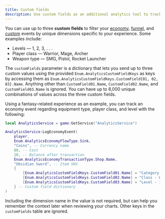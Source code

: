 ```yaml
---
title: Custom fields
description: Use custom fields as an additional analytics tool to track unique milestones in your experience.
---
```


You can use up to three **custom fields** to filter your [economy](./economy-events.md), [funnel](./funnel-events.md), and [custom](./custom-events.md) events by unique dimensions specific to your experience. Some examples include:

- Levels — 1, 2, 3, . . .
- Player class — Warrior, Mage, Archer
- Weapon type — SMG, Pistol, Rocket Launcher

The `customFields` parameter is a dictionary that lets you send up to three custom values using the provided `Enum.AnalyticsCustomFieldKeys` as keys by accessing them as `Enum.AnalyticsCustomFieldKeys.CustomField{01, 02, 03}.Name`. Anything other than `CustomField01.Name`, `CustomField02.Name`, and `CustomField03.Name` is ignored. You can have up to 8,000 unique combinations of values across the three custom fields.

Using a fantasy-related experience as an example, you can track an economy event regarding equipment type, player class, and level with the following:

```lua title="Tracking Custom Fields"
local AnalyticsService = game:GetService("AnalyticsService")

AnalyticsService:LogEconomyEvent(
    player,
    Enum.AnalyticsEconomyFlowType.Sink,
    "Coins", -- Currency name
    80, -- Cost
    20, -- Balance after transaction
    Enum.AnalyticsEconomyTransactionType.Shop.Name,
    "Obsidian Sword", -- Item SKU
    {
        [Enum.AnalyticsCustomFieldKeys.CustomField01.Name] = "Category - Weapon",
        [Enum.AnalyticsCustomFieldKeys.CustomField02.Name] = "Class - Warrior",
        [Enum.AnalyticsCustomFieldKeys.CustomField03.Name] = "Level - 10",
    } -- Custom field dictionary
)
```

Including the dimension name in the value is not required, but can help you remember the context later when reviewing your charts. Other keys in the `customFields` table are ignored.
